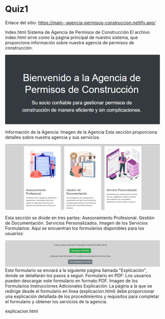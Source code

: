# Quiz1

Enlace del sitio: https://main--agencia-permisos-construccion.netlify.app/


Index.html
Sistema de Agencia de Permisos de Construcción
El archivo index.html sirve como la página principal de nuestro sistema, que proporciona información sobre nuestra agencia de permisos de construcción.

![alt text](images/image.png)

Información de la Agencia:
Imagen de la Agencia
Esta sección proporciona detalles sobre nuestra agencia y sus servicios.

![alt text](images/image-1.png)

Esta sección se divide en tres partes:
Asesoramiento Profesional.
Gestión de Documentación.
Servicios Personalizados.
Imagen de los Servicios
Formularios:
Aquí se encuentran los formularios disponibles para los usuarios:

![alt text](images/image-2.png)
Este formulario se enviará a la siguiente página llamada "Explicación", donde se detallarán los pasos a seguir.
Formulario en PDF:
Los usuarios pueden descargar este formulario en formato PDF.
Imagen de los Formularios
Instrucciones Adicionales
Explicación: La página a la que se redirige desde el formulario en línea (explicacion.html) debe proporcionar una explicación detallada de los procedimientos y requisitos para completar el formulario y obtener los servicios de la agencia.

explicacion.html


